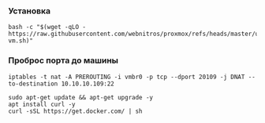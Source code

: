 ### Установка

```shell
bash -c "$(wget -qLO - https://raw.githubusercontent.com/webnitros/proxmox/refs/heads/master/ubuntu2404-vm.sh)"
```

### Проброс порта до машины

```shell
iptables -t nat -A PREROUTING -i vmbr0 -p tcp --dport 20109 -j DNAT --to-destination 10.10.10.109:22
```


```shell
sudo apt-get update && apt-get upgrade -y
apt install curl -y
curl -sSL https://get.docker.com/ | sh
```



